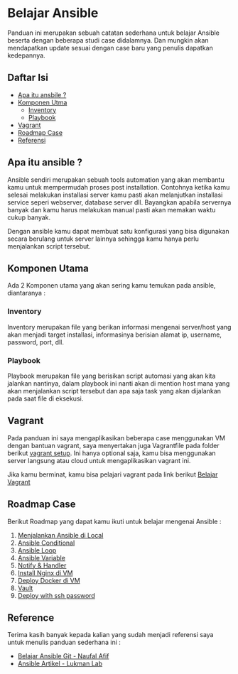 # Belajar Ansible 

Panduan ini merupakan sebuah catatan sederhana untuk belajar Ansible beserta dengan beberapa studi case didalamnya. Dan mungkin akan mendapatkan update sesuai dengan case baru yang penulis dapatkan kedepannya.

## Daftar Isi
- [Apa itu ansbile ?](#apa-itu-ansbile-)
- [Komponen Utma](#komponen-utama)
    - [Inventory](#inventory)
    - [Playbook](#playbook)
- [Vagrant](#vagrant)
- [Roadmap Case](#roadmap-case)
- [Referensi](#reference)


## Apa itu ansible ?

Ansible sendiri merupakan sebuah tools automation yang akan membantu kamu untuk mempermudah proses post installation. Contohnya ketika kamu selesai melakukan installasi server kamu pasti akan melanjutkan installasi service seperi webserver, database server dll. Bayangkan apabila servernya banyak dan kamu harus melakukan manual pasti akan memakan waktu cukup banyak.

Dengan ansible kamu dapat membuat satu konfigurasi yang bisa digunakan secara berulang untuk server lainnya sehingga kamu hanya perlu menjalankan script tersebut.

## Komponen Utama

Ada 2 Komponen utama yang akan sering kamu temukan pada ansible, diantaranya :

### Inventory

Inventory merupakan file yang berikan informasi mengenai server/host yang akan menjadi target installasi, informasinya berisian alamat ip, username, password, port, dll.

### Playbook

Playbook merupakan file yang berisikan script automasi yang akan kita jalankan nantinya, dalam playbook ini nanti akan di mention host mana yang akan menjalankan script tersebut dan apa saja task yang akan dijalankan pada saat file di eksekusi.


## Vagrant

Pada panduan ini saya mengaplikasikan beberapa case menggunakan VM dengan bantuan vagrant, saya menyertakan juga Vagrantfile pada folder berikut [vagrant setup](/vagrant). Ini hanya optional saja, kamu bisa menggunakan server langsung atau cloud untuk mengaplikasikan vagrant ini.

Jika kamu berminat, kamu bisa pelajari vagrant pada link berikut [Belajar Vagrant](https://www.warriornux.com/mengenal-vagrant/)

## Roadmap Case

Berikut Roadmap yang dapat kamu ikuti untuk belajar mengenai Ansible :
1. [Menjalankan Ansible di Local](/1-run-ansbile-local)
2. [Ansible Conditional](/2-ansible-conditional)
3. [Ansible Loop](/3-ansible-loop)
4. [Ansible Variable](/4-ansible-variable)
5. [Notify & Handler](/5-notify-handler)
6. [Install Nginx di VM](/6-install-nginx)
7. [Deploy Docker di VM](/7-deploy-docker)
8. [Vault](/8-vault)
9. [Deploy with ssh password](/9-deploy-ssh-pass)

## Reference

Terima kasih banyak kepada kalian yang sudah menjadi referensi saya untuk menulis panduan sederhana ini :
- [Belajar Ansible Git - Naufal Afif](https://github.com/naufalafif/belajar-ansible)
- [Ansible Artikel - Lukman Lab](https://www.lukmanlab.com/cara-enkripsi-file-yaml-menggunakan-ansible-vault/)